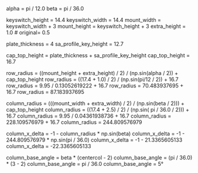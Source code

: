alpha = pi / 12.0
beta = pi / 36.0 

keyswitch_height = 14.4
keyswitch_width = 14.4
mount_width = keyswitch_width + 3
mount_height = keyswitch_height + 3
extra_height = 1.0  # original= 0.5

plate_thickness = 4
sa_profile_key_height = 12.7

cap_top_height = plate_thickness + sa_profile_key_height
cap_top_height = 16.7

row_radius = ((mount_height + extra_height) / 2) / (np.sin(alpha / 2)) + cap_top_height
row_radius = ((17.4 + 1.0) / 2) / (np.sin(pi/12 / 2)) + 16.7
row_radius = 9.95 / 0.13052619222 + 16.7
row_radius = 70.483937695 + 16.7
row_radius = 87.183937695

column_radius = (((mount_width + extra_width) / 2) / (np.sin(beta / 2))) + cap_top_height
column_radius = ((17.4 + 2.5) / 2) / (np.sin( pi / 36.0 / 2))) + 16.7
column_radius = 9.95 / 0.04361938736 + 16.7
column_radius = 228.109576979 + 16.7
column_radius = 244.809576979

column_x_delta = -1 - column_radius * np.sin(beta)
column_x_delta = -1 - 244.809576979 * np.sin(pi / 36.0)
column_x_delta = -1 - 21.3365605133
column_x_delta = -22.3365605133

column_base_angle = beta * (centercol - 2)
column_base_angle = (pi / 36.0) * (3 - 2)
column_base_angle = pi / 36.0
column_base_angle = 5°
